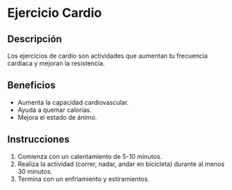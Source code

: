# Ejercicio Cardio
 
## Descripción
Los ejercicios de cardio son actividades que aumentan tu frecuencia cardíaca y mejoran la resistencia.
 
## Beneficios
- Aumenta la capacidad cardiovascular.
- Ayuda a quemar calorías.
- Mejora el estado de ánimo.
 
## Instrucciones
1. Comienza con un calentamiento de 5-10 minutos.
2. Realiza la actividad (correr, nadar, andar en bicicleta) durante al menos 30 minutos.
3. Termina con un enfriamiento y estiramientos.
